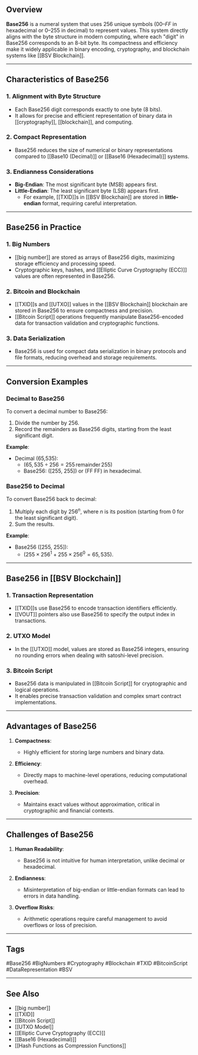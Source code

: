 ## Overview

**Base256** is a numeral system that uses 256 unique symbols $(00–FF$ in hexadecimal or 0–255 in decimal) to represent values. This system directly aligns with the byte structure in modern computing, where each "digit" in Base256 corresponds to an 8-bit byte. Its compactness and efficiency make it widely applicable in binary encoding, cryptography, and blockchain systems like [[BSV Blockchain]].

---

## Characteristics of Base256

### 1. **Alignment with Byte Structure**
- Each Base256 digit corresponds exactly to one byte (8 bits).
- It allows for precise and efficient representation of binary data in [[cryptography]], [[blockchain]], and computing.

### 2. **Compact Representation**
- Base256 reduces the size of numerical or binary representations compared to [[Base10 (Decimal)]] or [[Base16 (Hexadecimal)]] systems.

### 3. **Endianness Considerations**
- **Big-Endian**: The most significant byte (MSB) appears first.
- **Little-Endian**: The least significant byte (LSB) appears first.
  - For example, [[TXID]]s in [[BSV Blockchain]] are stored in **little-endian** format, requiring careful interpretation.

---

## Base256 in Practice

### 1. **Big Numbers**
- [[big number]] are stored as arrays of Base256 digits, maximizing storage efficiency and processing speed.
- Cryptographic keys, hashes, and [[Elliptic Curve Cryptography (ECC)]] values are often represented in Base256.

### 2. **Bitcoin and Blockchain**
- [[TXID]]s and [[UTXO]] values in the [[BSV Blockchain]] blockchain are stored in Base256 to ensure compactness and precision.
- [[Bitcoin Script]] operations frequently manipulate Base256-encoded data for transaction validation and cryptographic functions.

### 3. **Data Serialization**
- Base256 is used for compact data serialization in binary protocols and file formats, reducing overhead and storage requirements.

---

## Conversion Examples

### Decimal to Base256
To convert a decimal number to Base256:
1. Divide the number by 256.
2. Record the remainders as Base256 digits, starting from the least significant digit.

**Example**:
- Decimal \(65,535\):
  - $(65,535 \div 256 = 255 \, \text{remainder} \, 255)$
  - Base256: \([255, 255]\) or $(\text{FF FF})$ in hexadecimal.

### Base256 to Decimal
To convert Base256 back to decimal:
1. Multiply each digit by $256^n$, where $n$ is its position (starting from 0 for the least significant digit).
2. Sum the results.

**Example**:
- Base256 \([255, 255]\):
  - $(255 \times 256^1 + 255 \times 256^0 = 65,535)$.

---

## Base256 in [[BSV Blockchain]]

### 1. **Transaction Representation**
- [[TXID]]s use Base256 to encode transaction identifiers efficiently.
- [[VOUT]] pointers also use Base256 to specify the output index in transactions.

### 2. **UTXO Model**
- In the [[UTXO]] model, values are stored as Base256 integers, ensuring no rounding errors when dealing with satoshi-level precision.

### 3. **Bitcoin Script**
- Base256 data is manipulated in [[Bitcoin Script]] for cryptographic and logical operations.
- It enables precise transaction validation and complex smart contract implementations.

---

## Advantages of Base256

1. **Compactness**:
   - Highly efficient for storing large numbers and binary data.

2. **Efficiency**:
   - Directly maps to machine-level operations, reducing computational overhead.

3. **Precision**:
   - Maintains exact values without approximation, critical in cryptographic and financial contexts.

---

## Challenges of Base256

1. **Human Readability**:
   - Base256 is not intuitive for human interpretation, unlike decimal or hexadecimal.

2. **Endianness**:
   - Misinterpretation of big-endian or little-endian formats can lead to errors in data handling.

3. **Overflow Risks**:
   - Arithmetic operations require careful management to avoid overflows or loss of precision.

---

## Tags

#Base256 #BigNumbers #Cryptography #Blockchain #TXID #BitcoinScript #DataRepresentation #BSV

---

## See Also

- [[big number]]
- [[TXID]]
- [[Bitcoin Script]]
- [[UTXO Model]]
- [[Elliptic Curve Cryptography (ECC)]]
- [[Base16 (Hexadecimal)]]
- [[Hash Functions as Compression Functions]]

